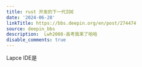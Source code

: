 ```yaml
---
title: rust 开发的下一代IDE
date: '2024-06-28'
linkTitle: https://bbs.deepin.org/en/post/274474
source: deepin_bbs
description:  Lwh2008-高考我来了哈哈 
disable_comments: true
---
```

Lapce IDE是
